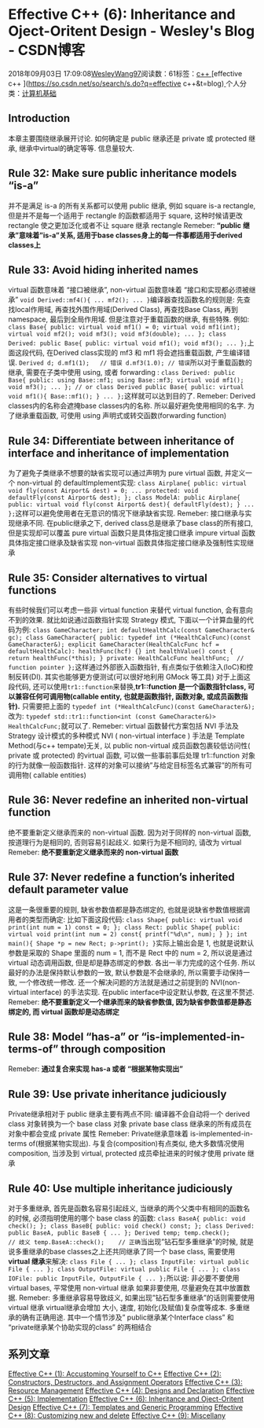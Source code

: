 
# Effective C++ (6): Inheritance and Oject-Oritent Design - Wesley's Blog - CSDN博客


2018年09月03日 17:09:08[WesleyWang97](https://me.csdn.net/yinanmo5569)阅读数：61标签：[c++																](https://so.csdn.net/so/search/s.do?q=c++&t=blog)[effective c++																](https://so.csdn.net/so/search/s.do?q=effective c++&t=blog)[
							](https://so.csdn.net/so/search/s.do?q=c++&t=blog)个人分类：[计算机基础																](https://blog.csdn.net/yinanmo5569/article/category/7923781)



## Introduction
本章主要围绕继承展开讨论. 如何确定是 public 继承还是 private 或 protected 继承, 继承中virtual的确定等等. 信息量较大.
## Rule 32: Make sure public inheritance models “is-a”
并不是满足 is-a 的所有关系都可以使用 public 继承, 例如 square is-a rectangle, 但是并不是每一个适用于 rectangle 的函数都适用于 square, 这种时候请更改 rectangle 使之更加泛化或者不让 square 继承 rectangle
Remeber:
**“public 继承”意味着”is-a”关系, 适用于base classes身上的每一件事都适用于derived classes上**
## Rule 33: Avoid hiding inherited names
virtual 函数意味着 “接口被继承”, non-virtual 函数意味着 “接口和实现都必须被继承”
`void Derived::mf4(){
    ...
    mf2();
    ...
}`编译器查找函数名的规则是: 先查找local作用域, 再查找外围作用域(Derived Class), 再查找Base Class, 再到 namespace, 最后到全局作用域.
但是注意对于重载函数的继承, 有些特殊.
例如:
`class Base{
public:
    virtual void mf1() = 0;
    virtual void mf1(int);
    virtual void mf2();
    void mf3();
    void mf3(double);
    ...
};
class Derived: public Base{
public:
    virtual void mf1();
    void mf3();
    ...
};`上面这段代码, 在Derived class实现的 mf3 和 mf1 将会遮挡重载函数, 产生编译错误.
`Derived d;
d.mf1(1);   // 错误
d.mf3(1.0); // 错误`所以对于重载函数的继承, 需要在子类中使用 using, 或者 forwarding :
`class Derived: public Base{
public:
    using Base::mf1;
    using Base::mf3;
    virtual void mf1();
    void mf3();
    ...
};
// or
class Derived public Base{
public:
    virtual void mf1(){
        Base::mf1();
    }
    ...
};`这样就可以达到目的了.
Remeber:
Derived classes内的名称会遮掩base classes内的名称. 所以最好避免使用相同的名字.
为了继承重载函数, 可使用 using 声明式或转交函数(forwarding function)
## Rule 34: Differentiate between inheritance of interface and inheritance of implementation
为了避免子类继承不想要的缺省实现可以通过声明为 pure virtual 函数, 并定义一个 non-virtual 的 defaultImplement实现:
`class Airplane{
public:
    virtual void fly(const Airport& dest) = 0;
    ...
protected:
    void defaultFly(const Airport& dest);
};
class ModelA: public Airplane{
public:
    virtual void fly(const Airport& dest){
        defaultFly(dest);
    }
    ...
};`这样可以避免使用者在无意识的情况下继承缺省实现.
Remeber:
接口继承与实现继承不同. 在public继承之下, derived class总是继承了base class的所有接口, 但是实现却可以覆盖
pure virtual 函数只是具体指定接口继承
impure virtual 函数具体指定接口继承及缺省实现
non-virtual 函数具体指定接口继承及强制性实现继承
## Rule 35: Consider alternatives to virtual functions
有些时候我们可以考虑一些非 virtual function 来替代 virtual function, 会有意向不到的效果.
就比如说通过函数指针实现 Strategy 模式, 下面以一个计算血量的代码为例:
`class GameCharacter;
int defaultHealthCalc(const GameCharacter& gc);
class GameCharacter{
public:
    typedef int (*HealthCalcFunc)(const GameCharacter&);
    explicit GameCharacter(HealthCalcFunc hcf = defaultHealthCalc): healthFunc(hcf)
    {}
    int healthValue() const
    { return healthFunc(*this); }
private:
    HealthCalcFunc healthFunc;  // function pointer
};`这样通过外部嵌入函数指针, 有点类似于依赖注入(IoC)和控制反转(DI). 其实也能够更方便测试(可以很好地利用 GMock 等工具)
对于上面这段代码, 还可以使用`tr1::function`来替换,**tr1::function 是一个函数指针class, 可以兼容任何可调用物(callable entity, 也就是函数指针, 函数对象, 或成员函数指针).**
只需要把上面的
`typedef int (*HealthCalcFunc)(const GameCharacter&);`改为:
`typedef std::tr1::function<int (const GameCharacter&)> HealthCalcFunc;`就可以了.
Remeber:
virtual 函数替代方案包括 NVI 手法及 Strategy 设计模式的多种模式
NVI ( non-virtual interface ) 手法是 Template Method(与c++ tempate)无关, 以 public non-virtual 成员函数包裹较低访问性( private 或 protected) 的virtual 函数, 可以做一些事前事后处理
tr1::function 对象的行为就像一般函数指针. 这样的对象可以接纳”与给定目标签名式兼容”的所有可调用物( callable entities)
## Rule 36: Never redefine an inherited non-virtual function
绝不要重新定义继承而来的 non-virtual 函数.
因为对于同样的 non-virtual 函数, 按道理行为是相同的, 否则容易引起歧义. 如果行为是不相同的, 请改为 virtual
Remeber:
**绝不要重新定义继承而来的 non-virtual 函数**
## Rule 37: Never redefine a function’s inherited default parameter value
这是一条很重要的规则, 缺省参数值都是静态绑定的, 也就是说缺省参数值根据调用者的类型而确定:
比如下面这段代码:
`class Shape{
public:
    virtual void print(int num = 1) const = 0;
};
class Rect: public Shape{
public:
    virtual void print(int num = 2) const{
        printf("%d\n", num);
    }
};
int main(){
    Shape *p = new Rect;
    p->print();
}`实际上输出会是 1, 也就是说默认参数是采取的 Shape 里面的 num = 1, 而不是 Rect 中的 num = 2, 所以说是通过 virtual 动态调用函数, 但是却是静态绑定的参数. 各出一半力完成的这个任务.
所以最好的办法是保持默认参数的一致, 默认参数是不会继承的, 所以需要手动保持一致, 一个修改统一修改. 还一个解决问题的方法就是通过之前提到的 NVI(non-virtual interface) 的手法实现. 在public interface中设定默认参数, 在这里不赘述.
Remeber:
**绝不要重新定义一个继承而来的缺省参数值, 因为缺省参数值都是静态绑定的, 而 virtual 函数却是动态绑定**
## Rule 38: Model “has-a” or “is-implemented-in-terms-of” through composition
Remeber:
**通过复合来实现 has-a 或者 “根据某物实现出”**
## Rule 39: Use private inheritance judiciously
Private继承相对于 public 继承主要有两点不同:
编译器不会自动将一个 derived class 对象转换为一个 base class 对象
private base class 继承来的所有成员在对象中都会变成 private 属性
Remeber:
Private继承意味着 is-implemented-in-terms of(根据某物实现出). 与复合(composition)有点类似, 绝大多数情况使用 composition, 当涉及到 virtual, protected 成员牵扯进来的时候才使用 private 继承
## Rule 40: Use multiple inheritance judiciously
对于多重继承, 首先是函数名容易引起歧义, 当继承的两个父类中有相同的函数名的时候, 必须指明使用的哪个 base class 的函数:
`class BaseA{
public:
    void check();
};
class BaseB{
public:
    void check() const;
};
class Derived: public BaseA, public BaseB
{ ... };
Derived temp;
temp.check();           // 歧义
temp.BaseA::check();    // 正确`当出现”钻石型多重继承”的时候, 就是说多重继承的base classes之上还共同继承了同一个 base class, 需要使用**virtual 继承**来解决:
`class File { ... };
class InputFile: virtual public File { ... };
class OutputFile: virtual public File { ... };
class IOFile: public InputFile, OutputFile { ... };`所以说:
非必要不要使用 virtual bases, 平常使用 non-virtual 继承
如果非要使用, 尽量避免在其中放置数据.
Remeber:
多重继承容易导致歧义, 如果出现”钻石型多重继承”的话则需要使用 virtual 继承
virtual继承会增加 大小, 速度, 初始化(及赋值)复杂度等成本.
多重继承的确有正确用途. 其中一个情节涉及” public继承某个Interface class” 和 “private继承某个协助实现的class” 的两相结合
## 系列文章
[Effective C++ (1): Accustoming Yourself to C++](https://blog.csdn.net/yinanmo5569/article/details/82289290)
[Effective C++ (2): Constructors, Destructors, and Assignment Operators](https://blog.csdn.net/yinanmo5569/article/details/82290194)
[Effective C++ (3): Resource Management](https://blog.csdn.net/yinanmo5569/article/details/82317019)
[Effective C++ (4): Designs and Declaration](https://blog.csdn.net/yinanmo5569/article/details/82317034)
[Effective C++ (5): Implementation](https://blog.csdn.net/yinanmo5569/article/details/82346893)
[Effective C++ (6): Inheritance and Oject-Oritent Design](https://blog.csdn.net/yinanmo5569/article/details/82351493)
[Effective C++ (7): Templates and Generic Programming](https://blog.csdn.net/yinanmo5569/article/details/82420021)
[Effective C++ (8): Customizing new and delete](https://blog.csdn.net/yinanmo5569/article/details/82419808)
[Effective C++ (9): Miscellany](https://blog.csdn.net/yinanmo5569/article/details/82419858)

